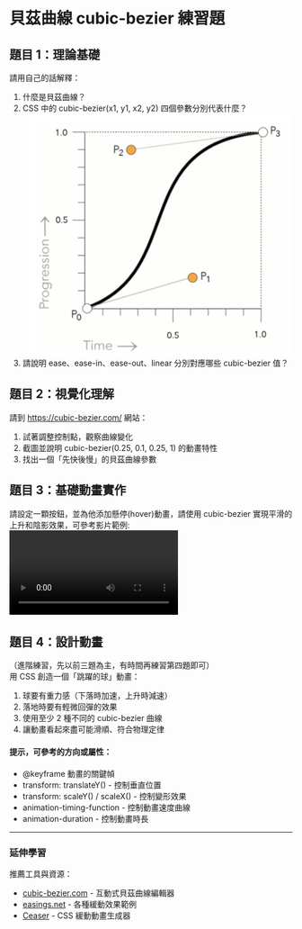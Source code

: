 # 貝茲曲線 cubic-bezier 練習題


## 題目 1：理論基礎
請用自己的話解釋：
1. 什麼是貝茲曲線？
2. CSS 中的 cubic-bezier(x1, y1, x2, y2) 四個參數分別代表什麼？
   ![alt text](bezier.png)
3. 請說明 ease、ease-in、ease-out、linear 分別對應哪些 cubic-bezier 值？


## 題目 2：視覺化理解
請到 https://cubic-bezier.com/ 網站：
1. 試著調整控制點，觀察曲線變化
2. 截圖並說明 cubic-bezier(0.25, 0.1, 0.25, 1) 的動畫特性
3. 找出一個「先快後慢」的貝茲曲線參數


## 題目 3：基礎動畫實作
請設定一顆按鈕，並為他添加懸停(hover)動畫，請使用 cubic-bezier 實現平滑的上升和陰影效果，可參考影片範例:
![alt text](example.mov)


## 題目 4：設計動畫 
（進階練習，先以前三題為主，有時間再練習第四題即可）</br>
用 CSS 創造一個「跳躍的球」動畫：
1. 球要有重力感（下落時加速，上升時減速）
2. 落地時要有輕微回彈的效果
3. 使用至少 2 種不同的 cubic-bezier 曲線
4. 讓動畫看起來盡可能滑順、符合物理定律
#### 提示，可參考的方向或屬性：
- @keyframe 動畫的關鍵幀
- transform: translateY() - 控制垂直位置
- transform: scaleY() / scaleX() - 控制變形效果
- animation-timing-function - 控制動畫速度曲線
- animation-duration - 控制動畫時長


---

### 延伸學習
推薦工具與資源：
-  [cubic-bezier.com](https://cubic-bezier.com/#.17,.67,.83,.67) - 互動式貝茲曲線編輯器
-  [easings.net](https://easings.net/) - 各種緩動效果範例
- [Ceaser](https://matthewlein.com/tools/ceaser) - CSS 緩動動畫生成器

